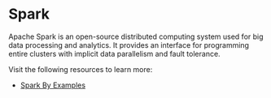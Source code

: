 # Spark

Apache Spark is an open-source distributed computing system used for big data processing and analytics. It provides an interface for programming entire clusters with implicit data parallelism and fault tolerance.

Visit the following resources to learn more:

- [Spark By Examples](https://sparkbyexamples.com)
